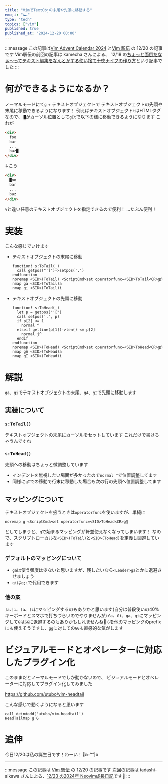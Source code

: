 ```yaml
---
title: "VimでTextObjの末尾や先頭に移動する"
emoji: "🏎️"
type: "tech"
topics: ["vim"]
published: true
published_at: "2024-12-20 00:00"
---
```


:::message
この記事は[Vim Advent Calendar 2024](https://adventar.org/calendars/10040) と[Vim 駅伝](https://vim-jp.org/ekiden/) の 12/20 の記事です
Vim駅伝の前回の記事は kamecha さんによる、 12/18 の[ちょっと面倒だなぁ～ってテキスト編集をなんとかする使い捨て十徳ナイフの作り方](https://zenn.dev/trap/articles/5a76bf9af20875)という記事でした
:::

# 何ができるようになるか？
ノーマルモードにて`g` + テキストオブジェクトで
テキストオブジェクトの先頭や末尾に移動できるようになります！
例えばテキストオブジェクト`t`はHTMLタグなので、
`█`がカーソル位置として`gIt`で以下の様に移動できるようになります
これが
```html
<div>
  foo
  bar
  ...
  baz█
</div>
```

↓こう

```html
<div>
  █oo
  bar
  ...
  baz
</div>
```

`%`と違い任意のテキストオブジェクトを指定できるので便利！
…たぶん便利！

# 実装
こんな感じでいけます
- テキストオブジェクトの末尾に移動
  ```vim
  function! s:ToTail(_)
    call getpos("']")->setpos('.')
  endfunction
  noremap <SID>(ToTail) <ScriptCmd>set operatorfunc=<SID>ToTail<CR>g@
  nmap ga <SID>(ToTail)a
  nmap gi <SID>(ToTail)i
  ```

- テキストオブジェクトの先頭に移動
  ```vim
  function! s:ToHead(_)
    let p = getpos("'[")
    call setpos('.', p)
    if p[2] <= 1
      normal ^
    elseif getline(p[1])->len() <= p[2]
      normal j^
    endif
  endfunction
  noremap <SID>(ToHead) <ScriptCmd>set operatorfunc=<SID>ToHead<CR>g@
  nmap gA <SID>(ToHead)a
  nmap gI <SID>(ToHead)i
  ```

# 解説

`ga`、`gi`でテキストオブジェクトの末尾、`gA`、`gI`で先頭に移動します

## 実装について
### `s:ToTail()`
テキストオブジェクトの末尾にカーソルをセットしています
これだけで書けちゃうんですね

### `s:ToHead()`
先頭への移動はちょっと微調整しています
- インデントを無視したい場面が多かったので`normal ^`で位置調整してます
- 同様に`gI`での移動で行末に移動した場合も次の行の先頭へ位置調整してます

## マッピングについて
テキストオブジェクトを扱うときは`operatorfunc`を使いますが、単純に
```vim
noremap g <ScriptCmd>set operatorfunc=<SID>ToHead<CR>g@
```
としてしまうと、`g`で始まるマッピングが軒並使えなくなってしまいます！
なので、スクリプトローカルな`<SID>(ToTail)`と`<SID>(ToHead)`を定義し回避しています

### デフォルトのマッピングについて
- `ga`は使う頻度は少ないと思いますが、残したいなら`<Leader>ga`とかに退避させましょう
- `gi`は`g;i`で代用できます

### 他の案
`]a`、`]i`、`[a`、`[i`にマッピングするのもありかと思います(自分は普段使いの40%キーボードとスマホで打ちづらいのでやりませんが)
`Ga`、`Gi`、`ga`、`gi`にマッピングして`G`は`GG`に退避するのもありかもしれませんね🤔
`G`を他のマッピングのprefixにも使えそうですし、`gg`に対しての`GG`も直感的な気がします

# ビジュアルモードとオペレーターに対応したプラグイン化

このままだとノーマルモードでしか動かないので、
ビジュアルモードとオペレーターに対応してプラグイン化してみました

https://github.com/utubo/vim-headtail

こんな感じで動くようになると思います
```vim
call dein#add('utubo/vim-headtail')
HeadTailMap g G
```

# 追伸
今日12/20は私の誕生日です！わーい！🎂ฅ⊏'ꣲ'|ฅ

----

:::message
この記事は [Vim 駅伝](https://vim-jp.org/ekiden/) の 12/20 の記事です
次回の記事は tadashi-aikawa さんによる、[12/23 の2024年 Neovim成長日記](https://minerva.mamansoft.net/%F0%9F%93%98Articles/%F0%9F%93%982024%E5%B9%B4+Neovim%E6%88%90%E9%95%B7%E6%97%A5%E8%A8%98)です🏃
:::

